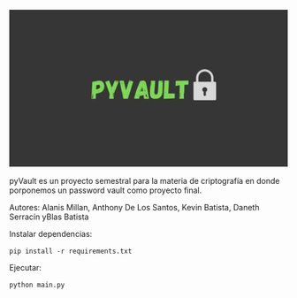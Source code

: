 ﻿![Descripción de la imagen](vault.png)

pyVault es un proyecto semestral para la materia de criptografía en donde porponemos un password vault como proyecto final. 

Autores: Alanis Millan, Anthony De Los Santos, Kevin Batista, Daneth Serracín yBlas Batista


Instalar dependencias:

```
pip install -r requirements.txt
```

Ejecutar:

```
python main.py
```

